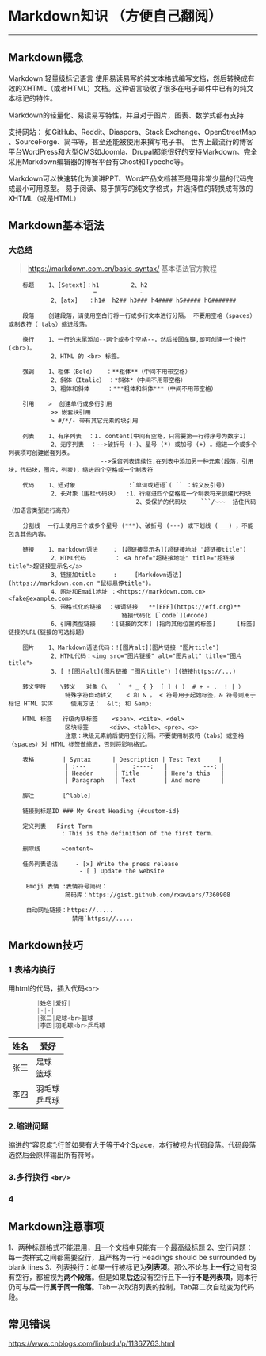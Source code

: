 # Markdown知识 （方便自己翻阅）

---

## Markdown概念

Markdown  轻量级标记语言  使用易读易写的纯文本格式编写文档，然后转换成有效的XHTML（或者HTML）文档。这种语言吸收了很多在电子邮件中已有的纯文本标记的特性。

Markdown的轻量化、易读易写特性，并且对于图片，图表、数学式都有支持

支持网站： 如GitHub、Reddit、Diaspora、Stack Exchange、OpenStreetMap 、SourceForge、简书等，甚至还能被使用来撰写电子书。
世界上最流行的博客平台WordPress和大型CMS如Joomla、Drupal都能很好的支持Markdown。完全采用Markdown编辑器的博客平台有Ghost和Typecho等。

Markdown可以快速转化为演讲PPT、Word产品文档甚至是用非常少量的代码完成最小可用原型。
易于阅读、易于撰写的纯文字格式，并选择性的转换成有效的XHTML（或是HTML）

## Markdown基本语法

### 大总结

>https://markdown.com.cn/basic-syntax/  基本语法官方教程

``` hson
    标题    1、[Setext]：h1         2、h2
                        =            -
            2、[atx]   ：h1#  h2## h3### h4#### h5##### h6#######

    段落    创建段落，请使用空白行将一行或多行文本进行分隔。 不要用空格（spaces）或制表符（ tabs）缩进段落。  

    换行    1、一行的末尾添加--两个或多个空格--，然后按回车键,即可创建一个换行(<br>)。
            2、HTML 的 <br> 标签。

    强调    1、粗体（Bold）   ：**粗体**（中间不用带空格）
            2、斜体（Italic） ：*斜体*（中间不用带空格）
            3、粗体和斜体     ：***粗体和斜体***（中间不用带空格）

    引用    >  创建单行或多行引用
            >> 嵌套块引用
            > #/*/- 带有其它元素的块引用

    列表    1、有序列表  ：1. content(中间有空格，只需要第一行得序号为数字1)
            2、无序列表  ：-->破折号 (-)、星号 (*) 或加号 (+) 。缩进一个或多个列表项可创建嵌套列表。
                          -->保留列表连续性,在列表中添加另一种元素(段落，引用块，代码块，图片，列表)，缩进四个空格或一个制表符
    
    代码    1、短对象               :`单词或短语`( `` ：转义反引号)
            2、长对象（围栏代码块）  :1、行缩进四个空格或一个制表符来创建代码块
                                    2、受保护的代码块    ```/~~~  括住代码（加语言类型进行高亮）

    分割线  一行上使用三个或多个星号 (***)、破折号 (---) 或下划线 (___) ，不能包含其他内容。

    链接    1、markdown语法    ： [超链接显示名](超链接地址 "超链接title")
            2、HTML代码        ： <a href="超链接地址" title="超链接title">超链接显示名</a>
            3、链接加title     :     [Markdown语法](https://markdown.com.cn "鼠标悬停title")。
            4、网址和Email地址 ：<https://markdown.com.cn>   <fake@example.com>
            5、带格式化的链接  ：强调链接   **[EFF](https://eff.org)**
                                链接代码化 [`code`](#code)
            6、引用类型链接    ：[链接的文本] [指向其他位置的标签]      [标签]链接的URL(链接的可选标题)

    图片    1、Markdown语法代码：![图片alt](图片链接 "图片title")  
            2、HTML代码：<img src="图片链接" alt="图片alt" title="图片title">
            3、[ ![图片alt](图片链接 "图片title") ](链接https://...)
            
    转义字符    \转义   对象（\   `  * _ { }  [ ] ( )  # + - .  ! | ）
                特殊字符自动转义    < 和 & 。 < 符号用于起始标签，& 符号则用于标记 HTML 实体     使用方法：  &lt; 和 &amp;
    
    HTML 标签   行级內联标签    <span>、<cite>、<del> 
                区块标签      <div>、<table>、<pre>、<p>
                注意：块级元素前后使用空行分隔。不要使用制表符（tabs）或空格（spaces）对 HTML 标签做缩进，否则将影响格式。

    表格        | Syntax      | Description | Test Text     |
                | :---        |    :----:   |          ---: |
                | Header      | Title       | Here's this   |
                | Paragraph   | Text        | And more      |

    脚注        [^lable]

    链接到标题ID ### My Great Heading {#custom-id}

    定义列表   First Term
               : This is the definition of the first term.

    删除线      ~content~

    任务列表语法     - [x] Write the press release
                    - [ ] Update the website
    
     Emoji 表情 :表情符号简码：
                简码库：https://gist.github.com/rxaviers/7360908

     自动网址链接：https://.....
                  禁用`https://.....

```

## Markdown技巧

### 1.表格内换行

用html的代码，插入代码`<br>`

```java
        |姓名|爱好|
        |-|-|
        |张三|足球<br>篮球
        |李四|羽毛球<br>乒乓球
```

|姓名|爱好|
|-|-|
|张三|足球 <br> 篮球
|李四|羽毛球 <br> 乒乓球

### 2.缩进问题

缩进的“容忍度”:行首如果有大于等于4个Space，本行被视为代码段落。代码段落选然后会原样输出所有符号。

### 3.多行换行 `<br/>`

### 4

## Markdown注意事项

1、两种标题格式不能混用，且一个文档中只能有一个最高级标题
2、空行问题：每一类样式之间都需要空行，且严格为一行 Headings should be surrounded by blank lines
3、列表换行：如果一行被标记为**列表项**。那么不论与**上一行**之间有没有空行，都被视为**两个段落**。但是如果**后边**没有空行且下一行**不是列表项**，则本行仍可与后一行**属于同一段落**。Tab一次取消列表的控制，Tab第二次自动变为代码段。

## 常见错误

https://www.cnblogs.com/linbudu/p/11367763.html